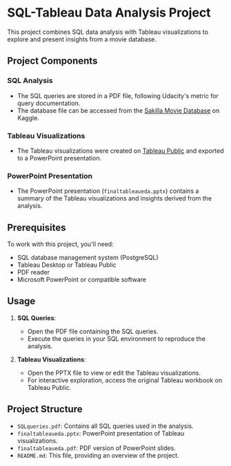 # SQL-Tableau Data Analysis Project

This project combines SQL data analysis with Tableau visualizations to explore and present insights from a movie database.

## Project Components

### SQL Analysis
- The SQL queries are stored in a PDF file, following Udacity's metric for query documentation.
- The database file can be accessed from the [Sakilla Movie Database](https://www.kaggle.com/datasets/atanaskanev/sqlite-sakila-sample-database) on Kaggle.

### Tableau Visualizations
- The Tableau visualizations were created on [Tableau Public](https://public.tableau.com/app/profile/ayo.mosaku/viz/MovieDatabaseEDA/Story1) and exported to a PowerPoint presentation.

### PowerPoint Presentation
- The PowerPoint presentation (`finaltableaueda.pptx`) contains a summary of the Tableau visualizations and insights derived from the analysis.

## Prerequisites

To work with this project, you'll need:

- SQL database management system (PostgreSQL)
- Tableau Desktop or Tableau Public
- PDF reader
- Microsoft PowerPoint or compatible software

## Usage

1. **SQL Queries**:
   - Open the PDF file containing the SQL queries.
   - Execute the queries in your SQL environment to reproduce the analysis.

2. **Tableau Visualizations**:
   - Open the PPTX file to view or edit the Tableau visualizations.
   - For interactive exploration, access the original Tableau workbook on Tableau Public.

## Project Structure

- `SQLqueries.pdf`: Contains all SQL queries used in the analysis.
- `finaltableaueda.pptx`: PowerPoint presentation of Tableau visualizations.
- `finaltableaueda.pdf`: PDF version of PowerPoint slides.
- `README.md`: This file, providing an overview of the project.
